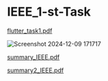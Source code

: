 # IEEE_1-st-Task
[flutter_task1.pdf](https://github.com/user-attachments/files/18065666/flutter_task1.pdf)

![Screenshot 2024-12-09 171717](https://github.com/user-attachments/assets/506ee4f2-6d03-4ae3-bdeb-2a75e7516509)

[summary_IEEE.pdf](https://github.com/user-attachments/files/18065752/summary_IEEE.pdf)


[summary2_IEEE.pdf](https://github.com/user-attachments/files/18065754/summary2_IEEE.pdf)



